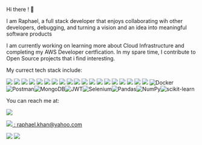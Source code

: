 Hi there ! 👋

I am Raphael, a full stack developer that enjoys collaborating wih other developers, debugging, and turning a vision and an idea into meaningful software products 

I am currently working on learning more about Cloud Infrastructure and completing my AWS Developer certfication. In my spare time, I contribute to Open Source projects that i find interesting. 

My currect tech stack include: 

<img src="https://img.shields.io/badge/Python-FFD43B?style=for-the-badge&logo=python&logoColor=blue"/> <img src="https://img.shields.io/badge/Django-092E20?style=for-the-badge&logo=django&logoColor=gree" /> <img src="https://img.shields.io/badge/Flask-000000?style=for-the-badge&logo=flask&logoColor=white" /> <img src="https://img.shields.io/badge/JavaScript-323330?style=for-the-badge&logo=javascript&logoColor=F7DF1E" /> <img src="https://img.shields.io/badge/Angular-DD0031?style=for-the-badge&logo=angular&logoColor=white" /> <img src="https://img.shields.io/badge/React-20232A?style=for-the-badge&logo=react&logoColor=61DAFB" /> <img src="https://img.shields.io/badge/React_Router-CA4245?style=for-the-badge&logo=react-router&logoColor=whit" /> 
<img src="https://img.shields.io/badge/Redux-593D88?style=for-the-badge&logo=redux&logoColor=white" /> <img src="https://img.shields.io/badge/Heroku-430098?style=for-the-badge&logo=heroku&logoColor=white" /> <img src="	https://img.shields.io/badge/MongoDB-4EA94B?style=for-the-badge&logo=mongodb&logoColor=white" /> <img src="https://img.shields.io/badge/MySQL-005C84?style=for-the-badge&logo=mysql&logoColor=white" /> <img src="https://img.shields.io/badge/Node.js-339933?style=for-the-badge&logo=nodedotjs&logoColor=white" /> <img src="https://img.shields.io/badge/kubernetes-326ce5.svg?&style=for-the-badge&logo=kubernetes&logoColor=white" /> <img src="https://img.shields.io/badge/Visual_Studio-5C2D91?style=for-the-badge&logo=visual%20studio&logoColor=white" /> <img src="	https://img.shields.io/badge/JWT-000000?style=for-the-badge&logo=JSON%20web%20tokens&logoColor=white" /> <img src="https://img.shields.io/badge/Bootstrap-563D7C?style=for-the-badge&logo=bootstrap&logoColor=white" /> <img src="https://img.shields.io/badge/Stripe-626CD9?style=for-the-badge&logo=Stripe&logoColor=whit" /> <img src="https://img.shields.io/badge/Netlify-00C7B7?style=for-the-badge&logo=netlify&logoColor=white" /> <img src="https://img.shields.io/badge/PayPal-00457C?style=for-the-badge&logo=paypal&logoColor=whit" /> ![Docker](https://img.shields.io/badge/docker-%230db7ed.svg?style=for-the-badge&logo=docker&logoColor=white)![Postman](https://img.shields.io/badge/Postman-FF6C37?style=for-the-badge&logo=postman&logoColor=white)![MongoDB](https://img.shields.io/badge/MongoDB-%234ea94b.svg?style=for-the-badge&logo=mongodb&logoColor=white)![JWT](https://img.shields.io/badge/JWT-black?style=for-the-badge&logo=JSON%20web%20tokens)![Selenium](https://img.shields.io/badge/-selenium-%43B02A?style=for-the-badge&logo=selenium&logoColor=white)![Pandas](https://img.shields.io/badge/pandas-%23150458.svg?style=for-the-badge&logo=pandas&logoColor=white)![NumPy](https://img.shields.io/badge/numpy-%23013243.svg?style=for-the-badge&logo=numpy&logoColor=white)![scikit-learn](https://img.shields.io/badge/scikit--learn-%23F7931E.svg?style=for-the-badge&logo=scikit-learn&logoColor=white)


You can reach me at:

<a href="https://www.linkedin.com/in/raphael-khan/" />
<img src="https://img.shields.io/badge/LinkedIn-0077B5?style=for-the-badge&logo=linkedin&logoColor=white" />

 <img src="https://img.shields.io/badge/Gmail-D14836?style=for-the-badge&logo=gmail&logoColor=white" /> : raphael.khan@yahoo.com


<img src="https://github-readme-stats.vercel.app/api?username=raphael-khan" />

<img src="https://github-profile-trophy.vercel.app/?username=raphael-khan" />


